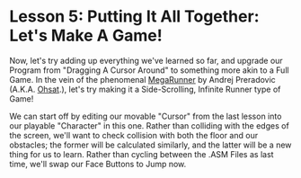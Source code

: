 # Lesson 5: Putting It All Together: Let's Make A Game!

Now, let's try adding up everything we've learned so far, and upgrade our Program from "Dragging A Cursor Around" to something more akin to a Full Game. In the vein of the phenomenal [MegaRunner](https://www.ohsat.com/tutorial/megarunner/megarunner-1/) by Andrej Preradovic (A.K.A. [Ohsat](https://www.ohsat.com/).), let's try making it a Side-Scrolling, Infinite Runner type of Game!

We can start off by editing our movable "Cursor" from the last lesson into our playable "Character" in this one. Rather than colliding with the edges of the screen, we'll want to check collision with both the floor and our obstacles; the former will be calculated similarly, and the latter will be a new thing for us to learn. Rather than cycling between the .ASM Files as last time, we'll swap our Face Buttons to Jump now.
